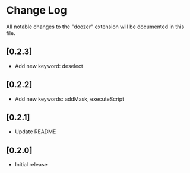 # Change Log

All notable changes to the "doozer" extension will be documented in this file.

## [0.2.3]

- Add new keyword: deselect

## [0.2.2]

- Add new keywords: addMask, executeScript

## [0.2.1]

- Update README

## [0.2.0]

- Initial release